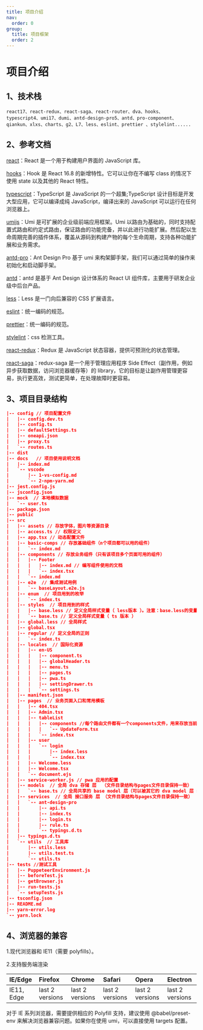 ```yaml
---
title: 项目介绍
nav:
  order: 0
group:
  title: 项目框架
  order: 2
---
```


# 项目介绍

## 1、技术栈

`react17、react-redux、react-saga、react-router、dva、hooks、typescript4、umi17、dumi、antd-design-pro5、antd、pro-component、qiankun、xlxs、charts、g2、L7、less、eslint、prettier 、stylelint......`

## 2、参考文档

[react](https://react.docschina.org/docs/getting-started.html)：React 是一个用于构建用户界面的 JavaScript 库。

[hooks](https://react.docschina.org/docs/hooks-intro.html)：Hook 是 React 16.8 的新增特性。它可以让你在不编写 class 的情况下使用 state 以及其他的 React 特性。

[typescript](https://www.tslang.cn/docs/home.html)：TypeScript 是 JavaScript 的一个超集;TypeScript 设计目标是开发大型应用，它可以编译成纯 JavaScript，编译出来的 JavaScript 可以运行在任何浏览器上。

[umijs](https://umijs.org/zh-CN/docs)：Umi 是可扩展的企业级前端应用框架。Umi 以路由为基础的，同时支持配置式路由和约定式路由，保证路由的功能完备，并以此进行功能扩展。然后配以生命周期完善的插件体系，覆盖从源码到构建产物的每个生命周期，支持各种功能扩展和业务需求。

[antd-pro](https://beta-pro.ant.design/docs/getting-started-cn)：Ant Design Pro 基于 umi 来构架脚手架，我们可以通过简单的操作来初始化和启动脚手架。

[antd](https://ant.design/docs/react/introduce-cn)：antd 是基于 Ant Design 设计体系的 React UI 组件库，主要用于研发企业级中后台产品。

[less](https://less.bootcss.com/)：Less 是一门向后兼容的 CSS 扩展语言。

[eslint](https://eslint.bootcss.com/)：统一编码的规范。

[prettier](https://www.kancloud.cn/luponu/prettierjs/872222)：统一编码的规范。

[stylelint](https://stylelint.io/)：css 检测工具。

[react-redux](https://www.redux.org.cn/docs/react-redux/)：Redux 是 JavaScript 状态容器，提供可预测化的状态管理。

[react-saga](https://redux-saga-in-chinese.js.org/docs/api/index.html)：redux-saga 是一个用于管理应用程序 Side Effect（副作用，例如异步获取数据，访问浏览器缓存等）的 library，它的目标是让副作用管理更容易，执行更高效，测试更简单，在处理故障时更容易。

## 3、项目目录结构

```json
|-- config // 项目配置文件
|   |-- config.dev.ts
|   |-- config.ts
|   |-- defaultSettings.ts
|   |-- oneapi.json
|   |-- proxy.ts
|   `-- routes.ts
|-- dist
|-- docs   // 项目使用说明文档
|   |-- index.md
|   `-- vscode
|       |-- 1-vs-config.md
|       `-- 2-npm-yarn.md
|-- jest.config.js
|-- jsconfig.json
|-- mock  // 本地模拟数据
|   `-- user.ts
|-- package.json
|-- public
|-- src
|   |-- assets // 存放字体，图片等资源目录
|   |-- access.ts // 权限定义
|   |-- app.tsx // 动态配置文件
|   |-- basic-comps // 存放基础组件（n个项目都可以用的组件）
|   |   `-- index.md
|   |-- components // 存放业务组件（只有该项目多个页面可用的组件）
|   |   |-- Footer
|   |   |   |-- index.md // 编写组件使用的文档
|   |   |   `-- index.tsx
|   |   `-- index.md
|   |-- e2e  // 集成测试用例
|   |   `-- baseLayout.e2e.js
|   |-- enum  // 项目用到的枚举
|   |   `-- index.ts
|   |-- styles  // 项目用到的样式
|   |   |-- base.less // 定义全局样式变量（ less版本 ）。注意：base.less的变量最好和base.ts定义的一样
|   |   `-- base.ts // 定义全局样式变量（ ts 版本 ）
|   |-- global.less // 全局样式
|   |-- global.tsx
|   |-- regular // 定义全局的正则
|   |   `-- index.ts
|   |-- locales  // 国际化资源
|   |   |-- en-US
|   |   |   |-- component.ts
|   |   |   |-- globalHeader.ts
|   |   |   |-- menu.ts
|   |   |   |-- pages.ts
|   |   |   |-- pwa.ts
|   |   |   |-- settingDrawer.ts
|   |   |   `-- settings.ts
|   |-- manifest.json
|   |-- pages  // 业务页面入口和常用模板
|   |   |-- 404.tsx
|   |   |-- Admin.tsx
|   |   |-- tableList
|   |   |   |-- components //每个路由文件都有一个components文件，用来存放当前页面的组件 ( 只能该页面用 )
|   |   |   |   `-- UpdateForm.tsx
|   |   |   `-- index.tsx
|   |   |-- user
|   |   |   `-- login
|   |   |       |-- index.less
|   |   |       `-- index.tsx
|   |   |-- Welcome.less
|   |   |-- Welcome.tsx
|   |   `-- document.ejs
|   |-- service-worker.js // pwa 应用的配置
|   |-- models  // 全局 dva 存储 层  （文件目录结构与pages文件目录保持一致）
|   |   `-- base.ts // 全局共享的 base model 层（可以被其它的 dva model 层 继承）
|   |-- services  // 全局 接口服务 层 （文件目录结构与pages文件目录保持一致）
|   |   `-- ant-design-pro
|   |       |-- api.ts
|   |       |-- index.ts
|   |       |-- login.ts
|   |       |-- rule.ts
|   |       `-- typings.d.ts
|   |-- typings.d.ts
|   `-- utils  // 工具库
|       |-- utils.less
|       |-- utils.test.ts
|       `-- utils.ts
|-- tests //测试工具
|   |-- PuppeteerEnvironment.js
|   |-- beforeTest.js
|   |-- getBrowser.js
|   |-- run-tests.js
|   `-- setupTests.js
|-- tsconfig.json
|-- README.md
|-- yarn-error.log
`-- yarn.lock
```

## 4、浏览器的兼容

1.现代浏览器和 IE11（需要 polyfills）。

2.支持服务端渲染

| IE/Edge | Firefox | Chrome | Safari | Opera | Electron |
| :-- | :-- | :-- | :-- | :-- | :-- |
| IE11, Edge | last 2 versions | last 2 versions | last 2 versions | last 2 versions | last 2 versions |

对于 IE 系列浏览器，需要提供相应的 Polyfill 支持，建议使用 @babel/preset-env 来解决浏览器兼容问题。如果你在使用 umi，可以直接使用 targets 配置。
